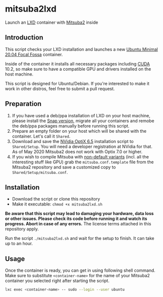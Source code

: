 # mitsuba2lxd
Launch an [LXD](https://linuxcontainers.org/) container with [Mitsuba2](https://github.com/mitsuba-renderer/mitsuba2) inside

## Introduction
This script checks your LXD installation and launches a new [Ubuntu Minimal 20.04 Focal Fossa](https://cloud-images.ubuntu.com/minimal/releases/focal/release/) container.

Inside of the container it installs all necessary packages including [CUDA](https://developer.nvidia.com/cuda-downloads) 10.2, so make sure to have a compatible GPU and drivers installed on the host machine.

This script is designed for Ubuntu/Debian. If you're interested to make it work in other distros, feel free to submit a pull request.

## Preparation
1. If you have used a deb/ppa installation of LXD on your host machine, please install the [Snap version](https://snapcraft.io/lxd), migrate all your containers and remobe the deb/ppa packages manually before running this script.
2. Prepare an empty folder on your host which will be shared with the container. Let's call it `Shared`.
3. Download and save the [NVidia OptiX 6.5](https://developer.nvidia.com/designworks/optix/download) installation script to `Shared/Setup`. You will need a developer registration at NVidia for that. As of May 2020 Mitsuba2 does not work with Optix 7.0 or higher.
4. If you wish to compile Mitsuba with [non-default variants](https://mitsuba2.readthedocs.io/en/latest/src/getting_started/variants.html) (incl. all the interesting stuff like GPU) grab the `mitsuba.conf.template` file from the Mitsuba2 repository and save a customized copy to `Shared/Setup/mitsuba.conf`.

## Installation
* Download the script or clone this repository
* Make it executable: `chmod +x mitsuba2lxd.sh`

**Be aware that this script may lead to damaging your hardware, data loss or other issues. Please check its code before running it and watch its progress. Abort in case of any errors.** The license terms attached in this repository apply.

Run the script `./mitsuba2lxd.sh` and wait for the setup to finish. It can take up to an hour.

## Usage
Once the container is ready, you can get in using following shell command. Make sure to substitute `<container-name>` for the name of your Mitsuba2 container you selected right after starting the script.
```sh
lxc exec <container-name> -- sudo --login --user ubuntu
```


